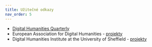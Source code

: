 ```yaml
---
title: Užitečné odkazy
nav_order: 5
---
```

* [Digital Humanities Quarterly](http://www.digitalhumanities.org/dhq/)
* European Association for Digital Humanities - [projekty](https://eadh.org/projects)
* Digital Humanities Institute at the University of Sheffield - [projekty](https://www.dhi.ac.uk/projects/)
